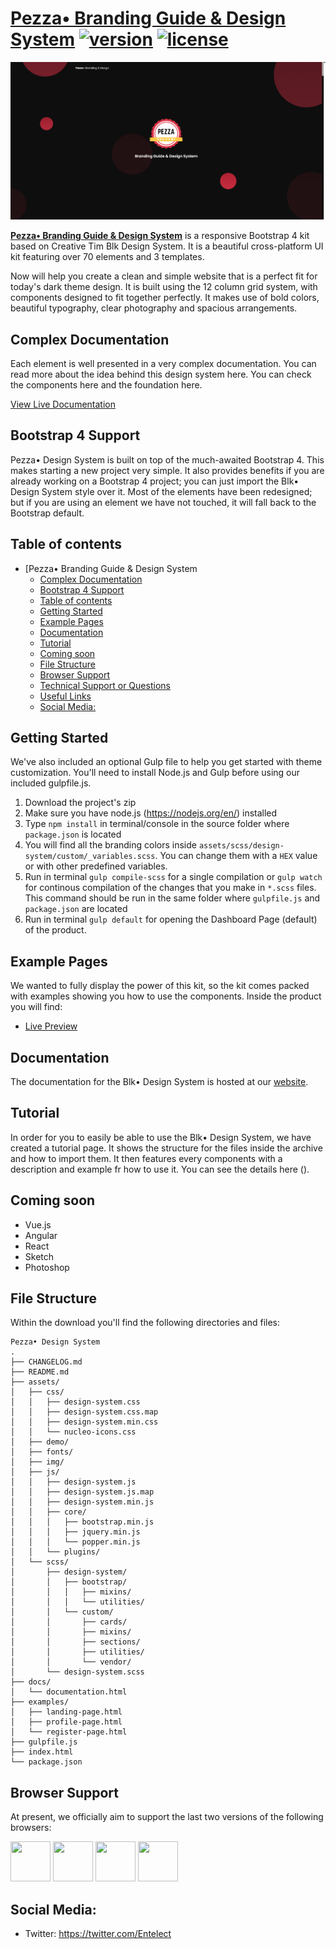 # [Pezza• Branding Guide &amp; Design  System](http://demos.creative-tim.com/blk-design-system/index.html) [![version][version-badge]][CHANGELOG] [![license][license-badge]][LICENSE]

![Pezza Design System](2020-12-13-17-12-43.png)

**[Pezza• Branding Guide &amp; Design  System](http://demos.creative-tim.com/blk-design-system/index.html)** is a responsive Bootstrap 4 kit based on Creative Tim Blk Design System. It is a beautiful cross-platform UI kit featuring over 70 elements and 3 templates.

Now will help you create a clean and simple website that is a perfect fit for today's dark theme design. It is built using the 12 column grid system, with components designed to fit together perfectly. It makes use of bold colors, beautiful typography, clear photography and spacious arrangements.

## Complex Documentation

Each element is well presented in a very complex documentation. You can read more about the idea behind this design system here. You can check the components here and the foundation here.

[View Live Documentation](https://entelect-incubator.github.io/design-system/docs/documentation.html)

## Bootstrap 4 Support

Pezza• Design System is built on top of the much-awaited Bootstrap 4. This makes starting a new project very simple. It also provides benefits if you are already working on a Bootstrap 4 project; you can just import the Blk• Design System style over it. Most of the elements have been redesigned; but if you are using an element we have not touched, it will fall back to the Bootstrap default.

## Table of contents

- [Pezza• Branding Guide &amp; Design  System
  - [Complex Documentation](#complex-documentation)
  - [Bootstrap 4 Support](#bootstrap-4-support)
  - [Table of contents](#table-of-contents)
  - [Getting Started](#getting-started)
  - [Example Pages](#example-pages)
  - [Documentation](#documentation)
  - [Tutorial](#tutorial)
  - [Coming soon](#coming-soon)
  - [File Structure](#file-structure)
  - [Browser Support](#browser-support)
  - [Technical Support or Questions](#technical-support-or-questions)
  - [Useful Links](#useful-links)
  - [Social Media:](#social-media)

## Getting Started

We've also included an optional Gulp file to help you get started with theme customization. You'll need to install Node.js and Gulp before using our included gulpfile.js.

1. Download the project's zip
2. Make sure you have node.js (https://nodejs.org/en/) installed
3. Type `npm install` in terminal/console in the source folder where `package.json` is located
4. You will find all the branding colors inside `assets/scss/design-system/custom/_variables.scss`. You can change them with a `HEX` value or with other predefined variables.
5. Run in terminal `gulp compile-scss` for a single compilation or `gulp watch` for continous compilation of the changes that you make in `*.scss` files. This command should be run in the same folder where `gulpfile.js` and `package.json` are located
6. Run in terminal `gulp default` for opening the Dashboard Page (default) of the product.

## Example Pages

We wanted to fully display the power of this kit, so the kit comes packed with examples showing you how to use the components. Inside the product you will find:

+ [Live Preview](https://entelect-incubator.github.io/design-system/)

## Documentation

The documentation for the Blk• Design System is hosted at our [website](https://entelect-incubator.github.io/design-system/docs/documentation.html).

## Tutorial

In order for you to easily be able to use the Blk• Design System, we have created a tutorial page. It shows the structure for the files inside the archive and how to import them. It then features every components with a description and example fr how to use it. You can see the details here ().

## Coming soon

- Vue.js
- Angular
- React
- Sketch
- Photoshop

## File Structure

Within the download you'll find the following directories and files:

```
Pezza• Design System
.
├── CHANGELOG.md
├── README.md
├── assets/
│   ├── css/
│   │   ├── design-system.css
│   │   ├── design-system.css.map
│   │   ├── design-system.min.css
│   │   └── nucleo-icons.css
│   ├── demo/
│   ├── fonts/
│   ├── img/
│   ├── js/
│   │   ├── design-system.js
│   │   ├── design-system.js.map
│   │   ├── design-system.min.js
│   │   ├── core/
│   │   │   ├── bootstrap.min.js
│   │   │   ├── jquery.min.js
│   │   │   └── popper.min.js
│   │   └── plugins/
│   └── scss/
│       ├── design-system/
│       │   ├── bootstrap/
│       │   │   ├── mixins/
│       │   │   └── utilities/
│       │   └── custom/
│       │       ├── cards/
│       │       ├── mixins/
│       │       ├── sections/
│       │       ├── utilities/
│       │       └── vendor/
│       └── design-system.scss
├── docs/
│   └── documentation.html
├── examples/
│   ├── landing-page.html
│   ├── profile-page.html
│   └── register-page.html
├── gulpfile.js
├── index.html
└── package.json
```

## Browser Support

At present, we officially aim to support the last two versions of the following browsers:

<img src="https://s3.amazonaws.com/creativetim_bucket/github/browser/chrome.png" width="64" height="64"> <img src="https://s3.amazonaws.com/creativetim_bucket/github/browser/firefox.png" width="64" height="64"> <img src="https://s3.amazonaws.com/creativetim_bucket/github/browser/edge.png" width="64" height="64"> <img src="https://s3.amazonaws.com/creativetim_bucket/github/browser/safari.png" width="64" height="64">

## Social Media:

* Twitter: <https://twitter.com/Entelect>

[CHANGELOG]: ./CHANGELOG.md
[LICENSE]: ./LICENSE
[version-badge]: https://img.shields.io/badge/version-1.0.0-blue.svg
[license-badge]: https://img.shields.io/badge/license-MIT-blue.svg
